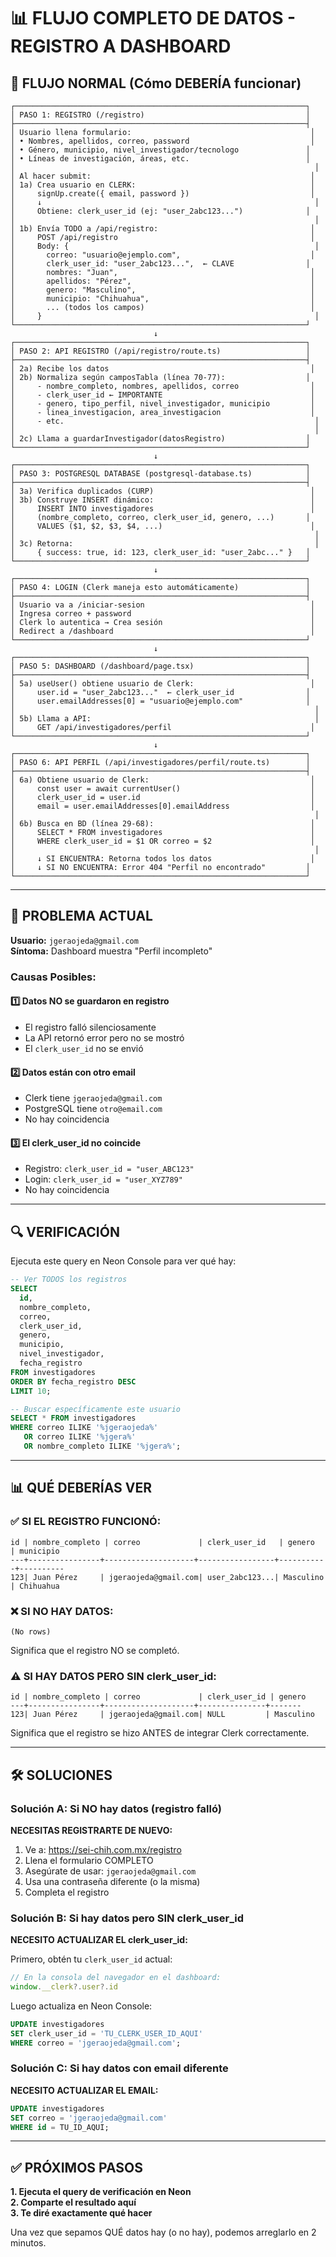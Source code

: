 # 📊 FLUJO COMPLETO DE DATOS - REGISTRO A DASHBOARD

## 🔄 FLUJO NORMAL (Cómo DEBERÍA funcionar)

```
┌─────────────────────────────────────────────────────────────────┐
│ PASO 1: REGISTRO (/registro)                                    │
├─────────────────────────────────────────────────────────────────┤
│ Usuario llena formulario:                                        │
│ • Nombres, apellidos, correo, password                           │
│ • Género, municipio, nivel_investigador/tecnologo               │
│ • Líneas de investigación, áreas, etc.                          │
│                                                                   │
│ Al hacer submit:                                                 │
│ 1a) Crea usuario en CLERK:                                       │
│     signUp.create({ email, password })                           │
│     ↓                                                             │
│     Obtiene: clerk_user_id (ej: "user_2abc123...")              │
│                                                                   │
│ 1b) Envía TODO a /api/registro:                                  │
│     POST /api/registro                                           │
│     Body: {                                                       │
│       correo: "usuario@ejemplo.com",                             │
│       clerk_user_id: "user_2abc123...",  ← CLAVE                │
│       nombres: "Juan",                                           │
│       apellidos: "Pérez",                                        │
│       genero: "Masculino",                                       │
│       municipio: "Chihuahua",                                    │
│       ... (todos los campos)                                     │
│     }                                                             │
└─────────────────────────────────────────────────────────────────┘
                                ↓
┌─────────────────────────────────────────────────────────────────┐
│ PASO 2: API REGISTRO (/api/registro/route.ts)                   │
├─────────────────────────────────────────────────────────────────┤
│ 2a) Recibe los datos                                             │
│ 2b) Normaliza según camposTabla (línea 70-77):                  │
│     - nombre_completo, nombres, apellidos, correo                │
│     - clerk_user_id ← IMPORTANTE                                 │
│     - genero, tipo_perfil, nivel_investigador, municipio         │
│     - linea_investigacion, area_investigacion                    │
│     - etc.                                                        │
│                                                                   │
│ 2c) Llama a guardarInvestigador(datosRegistro)                  │
└─────────────────────────────────────────────────────────────────┘
                                ↓
┌─────────────────────────────────────────────────────────────────┐
│ PASO 3: POSTGRESQL DATABASE (postgresql-database.ts)            │
├─────────────────────────────────────────────────────────────────┤
│ 3a) Verifica duplicados (CURP)                                   │
│ 3b) Construye INSERT dinámico:                                   │
│     INSERT INTO investigadores                                   │
│     (nombre_completo, correo, clerk_user_id, genero, ...)       │
│     VALUES ($1, $2, $3, $4, ...)                                 │
│                                                                   │
│ 3c) Retorna:                                                      │
│     { success: true, id: 123, clerk_user_id: "user_2abc..." }   │
└─────────────────────────────────────────────────────────────────┘
                                ↓
┌─────────────────────────────────────────────────────────────────┐
│ PASO 4: LOGIN (Clerk maneja esto automáticamente)               │
├─────────────────────────────────────────────────────────────────┤
│ Usuario va a /iniciar-sesion                                     │
│ Ingresa correo + password                                        │
│ Clerk lo autentica → Crea sesión                                 │
│ Redirect a /dashboard                                            │
└─────────────────────────────────────────────────────────────────┘
                                ↓
┌─────────────────────────────────────────────────────────────────┐
│ PASO 5: DASHBOARD (/dashboard/page.tsx)                         │
├─────────────────────────────────────────────────────────────────┤
│ 5a) useUser() obtiene usuario de Clerk:                          │
│     user.id = "user_2abc123..."  ← clerk_user_id                │
│     user.emailAddresses[0] = "usuario@ejemplo.com"              │
│                                                                   │
│ 5b) Llama a API:                                                  │
│     GET /api/investigadores/perfil                               │
└─────────────────────────────────────────────────────────────────┘
                                ↓
┌─────────────────────────────────────────────────────────────────┐
│ PASO 6: API PERFIL (/api/investigadores/perfil/route.ts)        │
├─────────────────────────────────────────────────────────────────┤
│ 6a) Obtiene usuario de Clerk:                                    │
│     const user = await currentUser()                             │
│     clerk_user_id = user.id                                      │
│     email = user.emailAddresses[0].emailAddress                  │
│                                                                   │
│ 6b) Busca en BD (línea 29-68):                                   │
│     SELECT * FROM investigadores                                 │
│     WHERE clerk_user_id = $1 OR correo = $2                      │
│                                                                   │
│     ↓ SI ENCUENTRA: Retorna todos los datos                      │
│     ↓ SI NO ENCUENTRA: Error 404 "Perfil no encontrado"         │
└─────────────────────────────────────────────────────────────────┘
```

---

## 🔴 PROBLEMA ACTUAL

**Usuario:** `jgeraojeda@gmail.com`  
**Síntoma:** Dashboard muestra "Perfil incompleto"

### Causas Posibles:

#### 1️⃣ **Datos NO se guardaron en registro**
   - El registro falló silenciosamente
   - La API retornó error pero no se mostró
   - El `clerk_user_id` no se envió

#### 2️⃣ **Datos están con otro email**
   - Clerk tiene `jgeraojeda@gmail.com`
   - PostgreSQL tiene `otro@email.com`
   - No hay coincidencia

#### 3️⃣ **El clerk_user_id no coincide**
   - Registro: `clerk_user_id = "user_ABC123"`
   - Login: `clerk_user_id = "user_XYZ789"`
   - No hay coincidencia

---

## 🔍 VERIFICACIÓN

Ejecuta este query en Neon Console para ver qué hay:

```sql
-- Ver TODOS los registros
SELECT 
  id,
  nombre_completo,
  correo,
  clerk_user_id,
  genero,
  municipio,
  nivel_investigador,
  fecha_registro
FROM investigadores
ORDER BY fecha_registro DESC
LIMIT 10;

-- Buscar específicamente este usuario
SELECT * FROM investigadores 
WHERE correo ILIKE '%jgeraojeda%' 
   OR correo ILIKE '%jgera%'
   OR nombre_completo ILIKE '%jgera%';
```

---

## 📊 QUÉ DEBERÍAS VER

### ✅ SI EL REGISTRO FUNCIONÓ:
```
id | nombre_completo | correo             | clerk_user_id   | genero    | municipio
---+----------------+--------------------+-----------------+-----------+----------
123| Juan Pérez     | jgeraojeda@gmail.com| user_2abc123...| Masculino | Chihuahua
```

### ❌ SI NO HAY DATOS:
```
(No rows)
```
Significa que el registro NO se completó.

### ⚠️ SI HAY DATOS PERO SIN clerk_user_id:
```
id | nombre_completo | correo             | clerk_user_id | genero
---+----------------+--------------------+---------------+-------
123| Juan Pérez     | jgeraojeda@gmail.com| NULL         | Masculino
```
Significa que el registro se hizo ANTES de integrar Clerk correctamente.

---

## 🛠️ SOLUCIONES

### Solución A: Si NO hay datos (registro falló)
**NECESITAS REGISTRARTE DE NUEVO:**
1. Ve a: https://sei-chih.com.mx/registro
2. Llena el formulario COMPLETO
3. Asegúrate de usar: `jgeraojeda@gmail.com`
4. Usa una contraseña diferente (o la misma)
5. Completa el registro

### Solución B: Si hay datos pero SIN clerk_user_id
**NECESITO ACTUALIZAR EL clerk_user_id:**

Primero, obtén tu `clerk_user_id` actual:
```javascript
// En la consola del navegador en el dashboard:
window.__clerk?.user?.id
```

Luego actualiza en Neon Console:
```sql
UPDATE investigadores 
SET clerk_user_id = 'TU_CLERK_USER_ID_AQUI'
WHERE correo = 'jgeraojeda@gmail.com';
```

### Solución C: Si hay datos con email diferente
**NECESITO ACTUALIZAR EL EMAIL:**
```sql
UPDATE investigadores 
SET correo = 'jgeraojeda@gmail.com'
WHERE id = TU_ID_AQUI;
```

---

## ✅ PRÓXIMOS PASOS

**1. Ejecuta el query de verificación en Neon**  
**2. Comparte el resultado aquí**  
**3. Te diré exactamente qué hacer**

Una vez que sepamos QUÉ datos hay (o no hay), podemos arreglarlo en 2 minutos.

